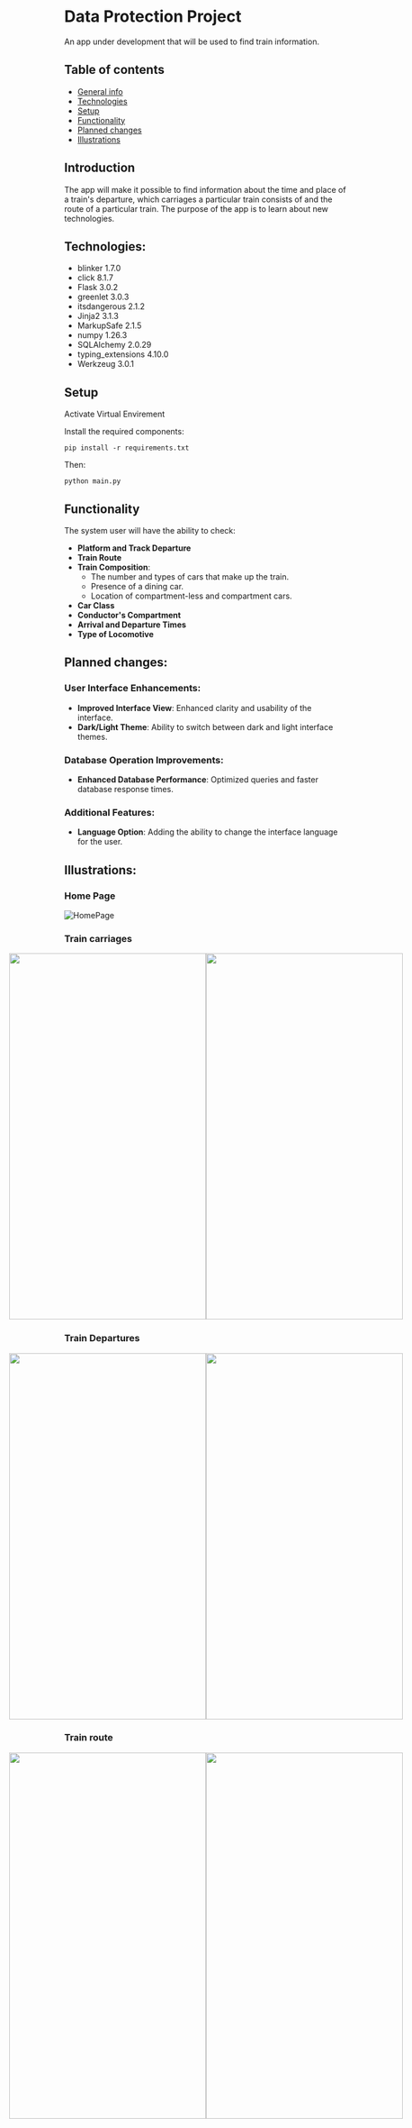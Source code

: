 # Data Protection Project
An app under development that will be used to find train information.

## Table of contents
* [General info](#general-info)
* [Technologies](#technologies)
* [Setup](#setup)
* [Functionality](#functionality)
* [Planned changes](#planned-changes)
* [Illustrations](#illustrations)

 
## Introduction 
The app will make it possible to find information about the time and place of a train's departure, which carriages a particular
train consists of and the route of a particular train. The purpose of the app is to learn about new technologies.
## Technologies:

* blinker 1.7.0
* click 8.1.7
* Flask 3.0.2
* greenlet 3.0.3
* itsdangerous 2.1.2
* Jinja2 3.1.3
* MarkupSafe 2.1.5
* numpy 1.26.3
* SQLAlchemy 2.0.29
* typing_extensions 4.10.0
* Werkzeug 3.0.1

## Setup

Activate Virtual Envirement

Install the required components:

``` pip install -r requirements.txt ```

Then:

``` python main.py ```
 
## Functionality
The system user will have the ability to check:

- **Platform and Track Departure**
- **Train Route**
- **Train Composition**:
  - The number and types of cars that make up the train.
  - Presence of a dining car.
  - Location of compartment-less and compartment cars.
- **Car Class**
- **Conductor's Compartment**
- **Arrival and Departure Times**
- **Type of Locomotive**



## Planned changes:
### User Interface Enhancements:
- **Improved Interface View**: Enhanced clarity and usability of the interface.
- **Dark/Light Theme**: Ability to switch between dark and light interface themes.

### Database Operation Improvements:
- **Enhanced Database Performance**: Optimized queries and faster database response times.

### Additional Features:
- **Language Option**: Adding the ability to change the interface language for the user.


## Illustrations:

### Home Page
![HomePage](./ImagesGUI/HomePage.png)

###  Train carriages
<div style="display: flex; align-items: center; justify-content: center;">
  <img src="./ImagesGUI/searchCar.png" width="350" height="650">
  <img src="./ImagesGUI/resultCar.png" width="350" height="650">
</div>


### Train Departures
<div style="display: flex; align-items: center; justify-content: center;">
  <img src="./ImagesGUI/searchDepartures.png" width="350" height="650">
  <img src="./ImagesGUI/resultDepartures.png" width="350" height="650">
</div>


### Train route
<div style="display: flex; align-items: center; justify-content: center;">
  <img src="./ImagesGUI/searchRoute.png" width="350" height="650">
  <img src="./ImagesGUI/resultRoute.png" width="350" height="650">
</div>
